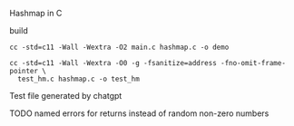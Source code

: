 Hashmap in C

build

```
cc -std=c11 -Wall -Wextra -O2 main.c hashmap.c -o demo

cc -std=c11 -Wall -Wextra -O0 -g -fsanitize=address -fno-omit-frame-pointer \
  test_hm.c hashmap.c -o test_hm
```

Test file generated by chatgpt


TODO named errors for returns instead of random non-zero numbers
